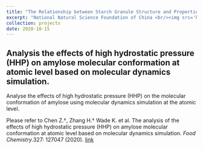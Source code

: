 ```yaml
---
title: "The Relationship between Starch Granule Structure and Properties"
excerpt: "National Natural Science Foundation of China <br/><img src='https://honghui-alice.github.io/Honghui_Zhang.github.io/images/Zhang-Foodchemistry-2020.png' height='600' width='600'>"
collection: projects
date: 2020-10-15
---
```


## Analysis the effects of high hydrostatic pressure (HHP) on amylose molecular conformation at atomic level based on molecular dynamics simulation.

Analyse the effects of high hydrostatic pressure (HHP) on the molecular conformation of amylose using molecular dynamics simulation at the atomic level. 

Please refer to Chen Z.†, Zhang H.† Wade K. et al. The analysis of the effects of high hydrostatic pressure (HHP) on amylose molecular conformation at atomic level based on molecular dynamics simulation. <i>Food Chemistry</i>.327: 127047 (2020). [link](https://doi.org/10.1016/j.foodchem.2020.127047)
